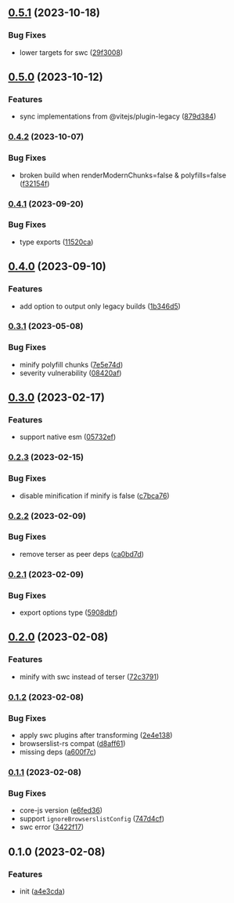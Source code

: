 

## [0.5.1](https://github.com/CyanSalt/vite-plugin-legacy-swc/compare/v0.5.0...v0.5.1) (2023-10-18)


### Bug Fixes

* lower targets for swc ([29f3008](https://github.com/CyanSalt/vite-plugin-legacy-swc/commit/29f30080258a19f7840175f21efb816176fd770f))

## [0.5.0](https://github.com/CyanSalt/vite-plugin-legacy-swc/compare/v0.4.2...v0.5.0) (2023-10-12)


### Features

* sync implementations from @vitejs/plugin-legacy ([879d384](https://github.com/CyanSalt/vite-plugin-legacy-swc/commit/879d384f896a98b4e0f834f3f9fc3a636d42f472))

### [0.4.2](https://github.com/CyanSalt/vite-plugin-legacy-swc/compare/v0.4.1...v0.4.2) (2023-10-07)


### Bug Fixes

* broken build when renderModernChunks=false & polyfills=false ([f32154f](https://github.com/CyanSalt/vite-plugin-legacy-swc/commit/f32154f317e3157a0f0e92f336679c586345ce99))

### [0.4.1](https://github.com/CyanSalt/vite-plugin-legacy-swc/compare/v0.4.0...v0.4.1) (2023-09-20)


### Bug Fixes

* type exports ([11520ca](https://github.com/CyanSalt/vite-plugin-legacy-swc/commit/11520ca71b912fc91794f14342f599f2ea26951c))

## [0.4.0](https://github.com/CyanSalt/vite-plugin-legacy-swc/compare/v0.3.1...v0.4.0) (2023-09-10)


### Features

* add option to output only legacy builds ([1b346d5](https://github.com/CyanSalt/vite-plugin-legacy-swc/commit/1b346d54ad69cee298dde76be7241038cb94594e))

### [0.3.1](https://github.com/CyanSalt/vite-plugin-legacy-swc/compare/v0.3.0...v0.3.1) (2023-05-08)


### Bug Fixes

* minify polyfill chunks ([7e5e74d](https://github.com/CyanSalt/vite-plugin-legacy-swc/commit/7e5e74dc3c32cd8fcda266d8098cf80d3c5ee3ec))
* severity vulnerability ([08420af](https://github.com/CyanSalt/vite-plugin-legacy-swc/commit/08420af503d06a2eda0f450ad89143b2dda8e5dd))

## [0.3.0](https://github.com/CyanSalt/vite-plugin-legacy-swc/compare/v0.2.3...v0.3.0) (2023-02-17)


### Features

* support native esm ([05732ef](https://github.com/CyanSalt/vite-plugin-legacy-swc/commit/05732ef8e41d0dc70b0c87efb703304c7bf31462))

### [0.2.3](https://github.com/CyanSalt/vite-plugin-legacy-swc/compare/v0.2.2...v0.2.3) (2023-02-15)


### Bug Fixes

* disable minification if minify is false ([c7bca76](https://github.com/CyanSalt/vite-plugin-legacy-swc/commit/c7bca76adf04ca64fe5908952aea84179b3bf660))

### [0.2.2](https://github.com/CyanSalt/vite-plugin-legacy-swc/compare/v0.2.1...v0.2.2) (2023-02-09)


### Bug Fixes

* remove terser as peer deps ([ca0bd7d](https://github.com/CyanSalt/vite-plugin-legacy-swc/commit/ca0bd7dbd9e0851de9d81206989eac3830478e77))

### [0.2.1](https://github.com/CyanSalt/vite-plugin-legacy-swc/compare/v0.2.0...v0.2.1) (2023-02-09)


### Bug Fixes

* export options type ([5908dbf](https://github.com/CyanSalt/vite-plugin-legacy-swc/commit/5908dbf7988d105c78d34b34e1fabb74bf2b6070))

## [0.2.0](https://github.com/CyanSalt/vite-plugin-legacy-swc/compare/v0.1.2...v0.2.0) (2023-02-08)


### Features

* minify with swc instead of terser ([72c3791](https://github.com/CyanSalt/vite-plugin-legacy-swc/commit/72c3791fa4d05e189e660842d8ab0f3898766231))

### [0.1.2](https://github.com/CyanSalt/vite-plugin-legacy-swc/compare/v0.1.1...v0.1.2) (2023-02-08)


### Bug Fixes

* apply swc plugins after transforming ([2e4e138](https://github.com/CyanSalt/vite-plugin-legacy-swc/commit/2e4e13851f1ceb3672125c09502750988fe30033))
* browserslist-rs compat ([d8aff61](https://github.com/CyanSalt/vite-plugin-legacy-swc/commit/d8aff618cf162f5b95562a1169b748fad14a6470))
* missing deps ([a600f7c](https://github.com/CyanSalt/vite-plugin-legacy-swc/commit/a600f7c3f1b7e8711d330d32cab55bff8d9d2c01))

### [0.1.1](https://github.com/CyanSalt/vite-plugin-legacy-swc/compare/v0.1.0...v0.1.1) (2023-02-08)


### Bug Fixes

* core-js version ([e6fed36](https://github.com/CyanSalt/vite-plugin-legacy-swc/commit/e6fed36b25f95b88f7fa84493854eac98ef89b88))
* support `ignoreBrowserslistConfig` ([747d4cf](https://github.com/CyanSalt/vite-plugin-legacy-swc/commit/747d4cfa0a90aab1c1590e0ca0d843bb2adfb06b))
* swc error ([3422f17](https://github.com/CyanSalt/vite-plugin-legacy-swc/commit/3422f173fa64dbb4d15a60d89710086a68f82f47))

## 0.1.0 (2023-02-08)


### Features

* init ([a4e3cda](https://github.com/CyanSalt/vite-plugin-legacy-swc/commit/a4e3cdace03d082f006c589ad758018aa05d29d1))